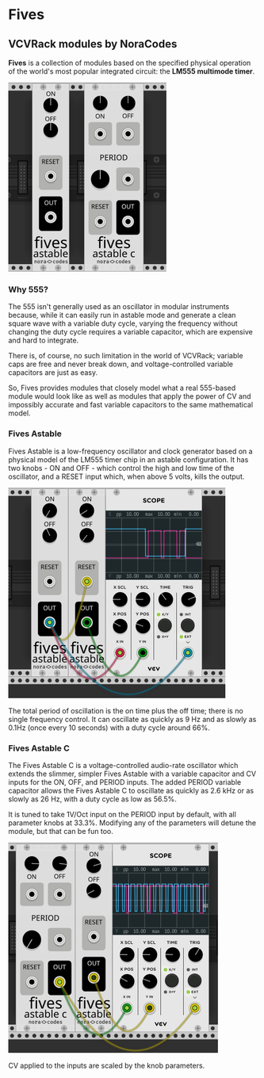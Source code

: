 # Fives
## VCVRack modules by NoraCodes

**Fives** is a collection of modules based on the specified physical operation of the
world's most popular integrated circuit: the **LM555 multimode timer**.

![The Fives Astable and Fives Astable C next to each other.](res/lineup.png)

### Why 555?

The 555 isn't generally used as an oscillator in modular instruments because, while it can
easily run in astable mode and generate a clean square wave with a variable duty cycle,
varying the frequency without changing the duty cycle requires a variable
capacitor, which are expensive and hard to integrate.

There is, of course, no such limitation in the world of VCVRack; variable caps are free and
never break down, and voltage-controlled variable capacitors are just as easy.

So, Fives provides modules that closely model what a real 555-based module would look like
as well as modules that apply the power of CV and impossibly accurate and fast variable
capacitors to the same mathematical model.

### Fives Astable

Fives Astable is a low-frequency oscillator and clock generator based on a
physical model of the LM555 timer chip in an astable configuration.
It has two knobs - ON and OFF - which control the high and low time of the oscillator,
and a RESET input which, when above 5 volts, kills the output.

![Two Fives Astable modules, one resetting the other.](res/astable-sample.png)

The total period of oscillation is the on time plus the off time; there is no single
frequency control. It can oscillate as quickly as 9 Hz and as slowly as 0.1Hz
(once every 10 seconds) with a duty cycle around 66%.

### Fives Astable C

The Fives Astable C is a voltage-controlled audio-rate oscillator which extends the slimmer,
simpler Fives Astable with a variable capacitor and CV inputs for the ON, OFF, and PERIOD inputs.
The added PERIOD variable capacitor allows the Fives Astable C to oscillate as quickly as 2.6 kHz
or as slowly as 26 Hz, with a duty cycle as low as 56.5%.

It is tuned to take 1V/Oct input on the PERIOD input by default, with all parameter knobs at 33.3%.
Modifying any of the parameters will detune the module, but that can be fun too.

![A Fives Astable C and a Fives Astable, showing the use of the PERIOD parameter.](res/astable-c-sample.png)

CV applied to the inputs are scaled by the knob parameters.

